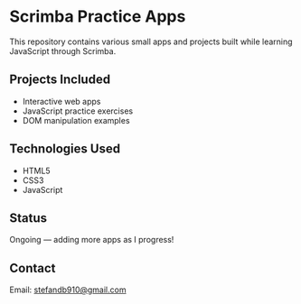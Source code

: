 # Scrimba Practice Apps

This repository contains various small apps and projects built while learning JavaScript through Scrimba.

## Projects Included
- Interactive web apps
- JavaScript practice exercises
- DOM manipulation examples

## Technologies Used
- HTML5
- CSS3
- JavaScript

## Status
Ongoing — adding more apps as I progress!

## Contact
Email: stefandb910@gmail.com
